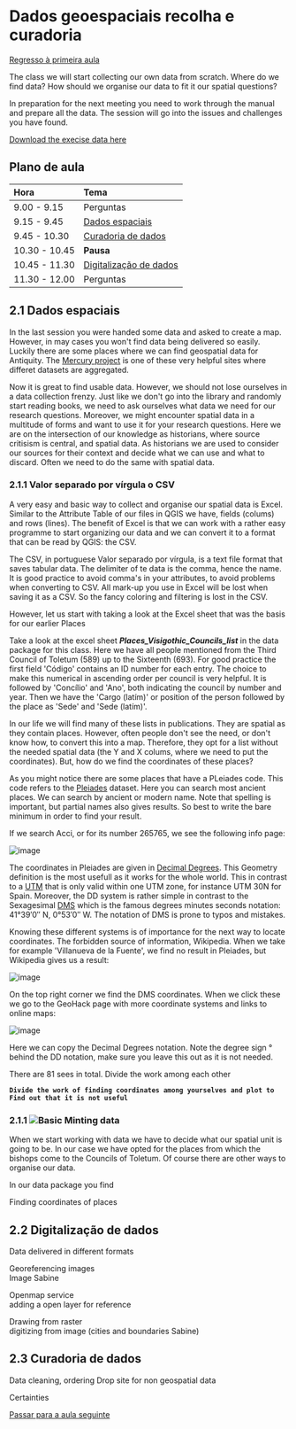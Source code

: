 # Dados geoespaciais recolha e curadoria

[Regresso à primeira aula](https://github.com/Toletum-Network/QGIS_Classical_Studies/blob/master/M%C3%A9todos_espaciais_para_os_visigodos/1.%20Introdu%C3%A7%C3%A3o_EN.md#introdu%C3%A7%C3%A3o-primeiro-mapa)

The class we will start collecting our own data from scratch. Where do we find data? How should we organise our data to fit it our spatial questions?

In preparation for the next meeting you need to work through the manual and prepare all the data. The session will go into the issues and challenges you have found. 

[Download the execise data here](https://github.com/Toletum-Network/QGIS_Classical_Studies/tree/8d907fef09120267eefcf3e094dfca29f43b60d1/M%C3%A9todos_espaciais_para_os_visigodos/Data)

## Plano de aula

| **Hora**         |   **Tema**   |
|:--------------|:-----------|
| 9.00 - 9.15 | Perguntas |
| 9.15 - 9.45 | [Dados espaciais](https://github.com/Toletum-Network/QGIS_Classical_Studies/blob/master/M%C3%A9todos_espaciais_para_os_visigodos/2.%20Dados_geoespaciais_recolha_e_curadoria.md#21-dados-espaciais)  |
| 9.45 - 10.30 | [Curadoria de dados](https://github.com/Toletum-Network/QGIS_Classical_Studies/blob/master/M%C3%A9todos_espaciais_para_os_visigodos/2.%20Dados_geoespaciais_recolha_e_curadoria.md#22-digitaliza%C3%A7%C3%A3o-de-dados)|
| 10.30 - 10.45 | **Pausa** | 
| 10.45 - 11.30 | [Digitalização de dados](https://github.com/Toletum-Network/QGIS_Classical_Studies/blob/master/M%C3%A9todos_espaciais_para_os_visigodos/2.%20Dados_geoespaciais_recolha_e_curadoria.md#23-tratamento-de-dados) |
| 11.30 - 12.00 | Perguntas |

## 2.1 Dados espaciais
In the last session you were handed some data and asked to create a map. However, in may cases you won't find data being delivered so easily.
Luckily there are some places where we can find geospatial data for Antiquity. The [Mercury project](https://projectmercury.eu/datasets/) is one of these very helpful sites where differet datasets are aggregated.

Now it is great to find usable data. However, we should not lose ourselves in a data collection frenzy. Just like we don't go into the library and randomly start reading books, we need to ask ourselves what data we need for our research questions. Moreover, we might encounter spatial data in a multitude of forms and want to use it for your research questions. Here we are on the intersection of our knowledge as historians, where source critisism is central, and spatial data. As historians we are used to consider our sources for their context and decide what we can use and what to discard. Often we need to do the same with spatial data.


### 2.1.1 Valor separado por vírgula o CSV
A very easy and basic way to collect and organise our spatial data is Excel. Similar to the Attribute Table of our files in QGIS we have, fields (colums) and rows (lines). The benefit of Excel is that we can work with a rather easy programme to start organizing our data and we can convert it to a format that can be read by QGIS: the CSV. 

The CSV, in portuguese Valor separado por vírgula, is a text file format that saves tabular data. The delimiter of te data is the comma, hence the name. It is good practice to avoid comma's in your attributes, to avoid problems when converting to CSV. All mark-up you use in Excel will be lost when saving it as a CSV. So the fancy coloring and filtering is lost in the CSV. 

However, let us start with taking a look at the Excel sheet that was the basis for our earlier Places 

Take a look at the excel sheet _**Places_Visigothic_Councils_list**_ in the data package for this class. Here we have all people mentioned from the Third Council of Toletum (589) up to the Sixteenth (693). For good practice the first field 'Código' contains an ID number for each entry. The choice to make this numerical in ascending order per council is very helpful. It is followed by 'Concílio' and 'Ano', both indicating the council by number and year. Then we have the 'Cargo (latím)' or position of the person followed by the place as 'Sede' and 'Sede (latím)'.

In our life we will find many of these lists in publications. They are spatial as they contain places. However, often people don't see the need, or don't know how, to convert this into a map. Therefore, they opt for a list without the needed spatial data (the Y and X colums, where we need to put the coordinates). But, how do we find the coordinates of these places?

As you might notice there are some places that have a PLeiades code. This code refers to the [Pleiades](https://pleiades.stoa.org/) dataset. Here you can search most ancient places. We can search by ancient or modern name. Note that spelling is important, but partial names also gives results. So best to write the bare minimum in order to find your result.

If we search Acci, or for its number 265765, we see the following info page:

![image](https://github.com/Toletum-Network/QGIS_Classical_Studies/assets/66669249/dc243782-3ff3-4f2e-b9b8-2d037c59e54e)

The coordinates in Pleiades are given in [Decimal Degrees](https://en.wikipedia.org/wiki/Decimal_degrees). This Geometry definition is the most usefull as it works for the whole world. This in contrast to a [UTM](https://en.wikipedia.org/wiki/Universal_Transverse_Mercator_coordinate_system) that is only valid within one UTM zone, for instance UTM 30N for Spain. Moreover, the DD system is rather simple in contrast to the Sexagesimal [DMS](https://en.wikipedia.org/wiki/Degree_(angle)#Subdivisions) which is the famous degrees minutes seconds notation: 41°39′0″ N, 0°53′0″ W. The notation of DMS is prone to typos and mistakes. 

Knowing these different systems is of importance for the next way to locate coordinates. The forbidden source of information, Wikipedia. When we take for example 'Villanueva de la Fuente', we find no result in Pleiades, but Wikipedia gives us a result:

![image](https://github.com/Toletum-Network/QGIS_Classical_Studies/assets/66669249/25877ef2-9702-4769-a461-da87e7f40b5a)

On the top right corner we find the DMS coordinates. When we click these we go to the GeoHack page with more coordinate systems and links to online maps:  

![image](https://github.com/Toletum-Network/QGIS_Classical_Studies/assets/66669249/cf9a3a60-37d2-42ae-bd1c-94f57d3e5c78)

Here we can copy the Decimal Degrees notation. Note the degree sign ° behind the DD notation, make sure you leave this out as it is not needed.

There are 81 sees in total. Divide the work among each other

**`Divide the work of finding coordinates among yourselves and plot to Find out that it is not useful`**


### 2.1.1 ![Basic](https://github.com/Toletum-Network/AutumnSchool_2020/blob/master/Icons/basic.png) Minting data

When we start working with data we have to decide what our spatial unit is going to be. In our case we have opted for the places from which the bishops come to the Councils of Toletum. Of course there are other ways to organise our data. 


In our data package you find 

Finding coordinates of places 

## 2.2 Digitalização de dados
Data delivered in different formats

Georeferencing images
<br>Image Sabine

Openmap service
<br> adding a open layer for reference

Drawing from raster
<br> digitizing from image (cities and boundaries Sabine)

## 2.3 Curadoria de dados

Data cleaning, ordering
Drop site for non geospatial data

Certainties


[Passar para a aula seguinte](https://github.com/Toletum-Network/QGIS_Classical_Studies/blob/master/M%C3%A9todos_espaciais_para_os_visigodos/3.%20An%C3%A1lises_de_datos_relacional_e_quantitativa.md)
